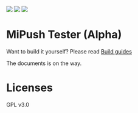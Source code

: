 [![](https://img.shields.io/docker/build/thnuiwelr/mipush.svg)](https://hub.docker.com/r/thnuiwelr/mipush/)
[![](https://img.shields.io/docker/pulls/thnuiwelr/mipush.svg)](https://hub.docker.com/r/thnuiwelr/mipush/)
[![](https://img.shields.io/microbadger/image-size/thnuiwelr/mipush.svg)](https://hub.docker.com/r/thnuiwelr/mipush/)

# MiPush Tester (Alpha)

Want to build it yourself? Please read [Build guides](BUILD.md)

The documents is on the way.


# Licenses
GPL v3.0